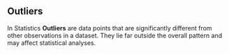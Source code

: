 ## Outliers
In Statistics **Outliers** are data points that are significantly different from other observations in a dataset. They lie far outside the overall pattern and may affect statistical analyses.
